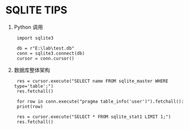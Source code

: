 SQLITE TIPS
===========

1. Python 调用

        import sqlite3

        db = r"E:\lab\test.db"
        conn = sqlite3.connect(db)
        cursor = conn.cursor()

2. 数据库整体架构

        res = cursor.execute("SELECT name FROM sqlite_master WHERE type='table';")
        res.fetchall()

        for row in conn.execute("pragma table_info('user')").fetchall():
        print(row)

        res = cursor.execute("SELECT * FROM sqlite_stat1 LIMIT 1;")
        res.fetchall()

